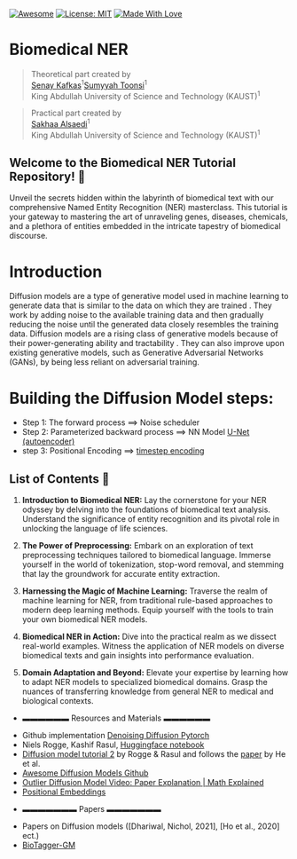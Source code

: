 [![Awesome](https://cdn.rawgit.com/sindresorhus/awesome/d7305f38d29fed78fa85652e3a63e154dd8e8829/media/badge.svg)](https://github.com/hee9joon/Awesome-Diffusion-Models) 
[![License: MIT](https://img.shields.io/badge/License-MIT-green.svg)](https://opensource.org/licenses/MIT)
[![Made With Love](https://img.shields.io/badge/Made%20With-Love-red.svg)](https://github.com/chetanraj/awesome-github-badges)

# Biomedical NER 

> Theoretical part created by <br>
> [Senay Kafkas](https://cemse.kaust.edu.sa/cbrc/people/person/sakhaa-alsaedi)<sup>1</sup>[Sumyyah Toonsi](https://cemse.kaust.edu.sa/cbrc/people/person/sakhaa-alsaedi)<sup>1</sup><br>
> King Abdullah University of Science and Technology (KAUST)<sup>1</sup>

> Practical part created by <br>
> [Sakhaa Alsaedi](https://cemse.kaust.edu.sa/cbrc/people/person/sakhaa-alsaedi)<sup>1</sup><br>
> King Abdullah University of Science and Technology (KAUST)<sup>1</sup>

## Welcome to the Biomedical NER Tutorial Repository! 🌟

Unveil the secrets hidden within the labyrinth of biomedical text with our comprehensive Named Entity Recognition (NER) masterclass. This tutorial is your gateway to mastering the art of unraveling genes, diseases, chemicals, and a plethora of entities embedded in the intricate tapestry of biomedical discourse.

# Introduction 

Diffusion models are a type of generative model used in machine learning to generate data that is similar to the data on which they are trained . They work by adding noise to the available training data and then gradually reducing the noise until the generated data closely resembles the training data. Diffusion models are a rising class of generative models because of their power-generating ability and tractability . They can also improve upon existing generative models, such as Generative Adversarial Networks (GANs), by being less reliant on adversarial training.

# Building the Diffusion Model steps:
- Step 1: The forward process ==> Noise scheduler
- Step 2: Parameterized backward process ==> NN Model [U-Net (autoencoder)](https://amaarora.github.io/2020/09/13/unet.html)
- step 3: Positional Encoding ==> [timestep encoding](colab.research.google.com/drive/1niCAKS1dJ74_De8Nk_V3_Rx2tpNLadYD#scrollTo=dc8120e5)

## List of Contents 📜

1. **Introduction to Biomedical NER:**
   Lay the cornerstone for your NER odyssey by delving into the foundations of biomedical text analysis. Understand the significance of entity recognition and its pivotal role in unlocking the language of life sciences.

2. **The Power of Preprocessing:**
   Embark on an exploration of text preprocessing techniques tailored to biomedical language. Immerse yourself in the world of tokenization, stop-word removal, and stemming that lay the groundwork for accurate entity extraction.

3. **Harnessing the Magic of Machine Learning:**
   Traverse the realm of machine learning for NER, from traditional rule-based approaches to modern deep learning methods. Equip yourself with the tools to train your own biomedical NER models.

4. **Biomedical NER in Action:**
   Dive into the practical realm as we dissect real-world examples. Witness the application of NER models on diverse biomedical texts and gain insights into performance evaluation.

5. **Domain Adaptation and Beyond:**
   Elevate your expertise by learning how to adapt NER models to specialized biomedical domains. Grasp the nuances of transferring knowledge from general NER to medical and biological contexts.

* ▬▬▬▬▬▬ Resources and Materials ▬▬▬▬▬▬

- Github implementation [Denoising Diffusion Pytorch](https://github.com/lucidrains/denoising-diffusion-pytorch)
- Niels Rogge, Kashif Rasul, [Huggingface notebook](https://colab.research.google.com/github/huggingface/notebooks/blob/main/examples/annotated_diffusion.ipynb#scrollTo=3a159023)
- [Diffusion model tutorial 2](https://huggingface.co/blog/annotated-diffusion) by Rogge & Rasul and follows the [paper](https://arxiv.org/abs/2006.11239) by He et al.
- [Awesome Diffusion Models Github]([https://www.youtube.com/watch?v=HoKDTa5jHvg&t=1338s](https://github.com/diff-usion/Awesome-Diffusion-Models))
- [Outlier Diffusion Model Video: Paper Explanation | Math Explained](https://www.youtube.com/watch?v=HoKDTa5jHvg&t=1338s)  
- [Positional Embeddings](colab.research.google.com/drive/1niCAKS1dJ74_De8Nk_V3_Rx2tpNLadYD#scrollTo=dc8120e5)


* ▬▬▬▬▬▬▬ Papers ▬▬▬▬▬▬▬
- Papers on Diffusion models ([Dhariwal, Nichol, 2021], [Ho et al., 2020] ect.)
- [BioTagger-GM](https://www.ncbi.nlm.nih.gov/pmc/articles/PMC2649315/pdf/247.S1067502708002491.main.pdf)

